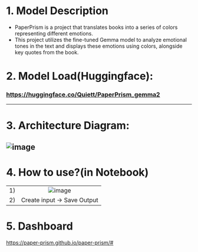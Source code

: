 # 1. Model Description
- PaperPrism is a project that translates books into a series of colors representing different emotions. 
- This project utilizes the fine-tuned Gemma model to analyze emotional tones in the text and displays these emotions using colors, alongside key quotes from the book.


# 2. Model Load(Huggingface):
### https://huggingface.co/Quiett/PaperPrism_gemma2
---------------------------------------------------------


# 3. Architecture Diagram:
![image](https://github.com/user-attachments/assets/4632408c-29b5-4dc6-aa36-3613eb730d29)
---------------------------------------------------------


# 4. How to use?(in Notebook)
|||
|:---:|:---:|
|1)| ![image](https://github.com/user-attachments/assets/c70c5397-eb61-45c8-93e4-39e8a9dbc4f8) |
|2)|Create input -> Save Output |



# 5. Dashboard
https://paper-prism.github.io/paper-prism/#

